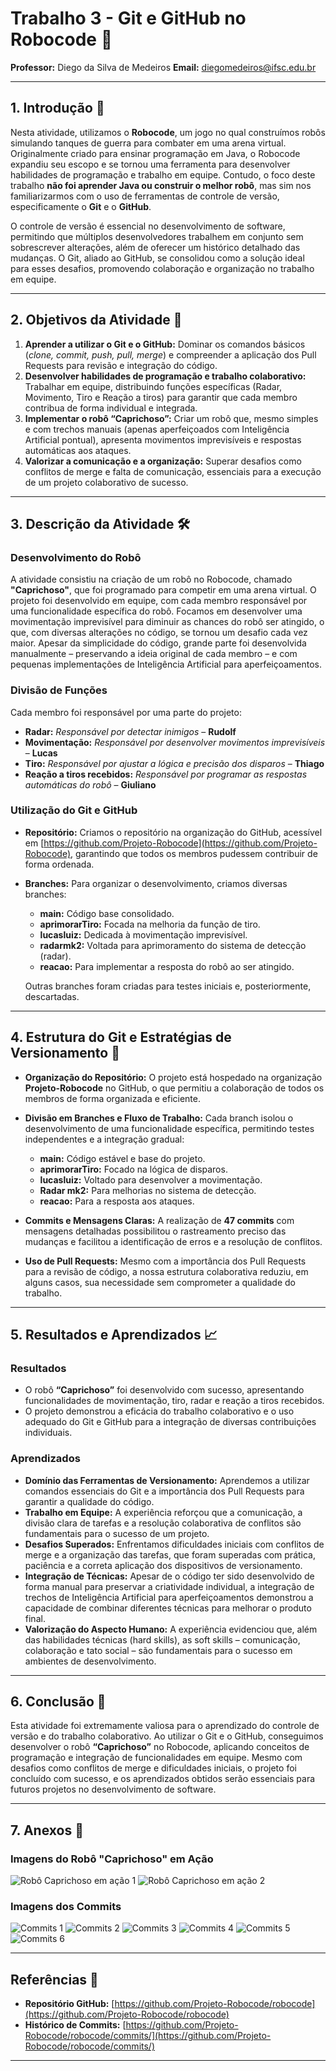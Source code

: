 # Trabalho 3 - Git e GitHub no Robocode 🚀

**Professor:** Diego da Silva de Medeiros
**Email:** [diegomedeiros@ifsc.edu.br](mailto:diegomedeiros@ifsc.edu.br)

---

## 1. Introdução 🤖

Nesta atividade, utilizamos o **Robocode**, um jogo no qual construímos robôs simulando tanques de guerra para combater em uma arena virtual. Originalmente criado para ensinar programação em Java, o Robocode expandiu seu escopo e se tornou uma ferramenta para desenvolver habilidades de programação e trabalho em equipe. Contudo, o foco deste trabalho **não foi aprender Java ou construir o melhor robô**, mas sim nos familiarizarmos com o uso de ferramentas de controle de versão, especificamente o **Git** e o **GitHub**.

O controle de versão é essencial no desenvolvimento de software, permitindo que múltiplos desenvolvedores trabalhem em conjunto sem sobrescrever alterações, além de oferecer um histórico detalhado das mudanças. O Git, aliado ao GitHub, se consolidou como a solução ideal para esses desafios, promovendo colaboração e organização no trabalho em equipe.

---

## 2. Objetivos da Atividade 🎯

1. **Aprender a utilizar o Git e o GitHub:** Dominar os comandos básicos (*clone, commit, push, pull, merge*) e compreender a aplicação dos Pull Requests para revisão e integração do código.
2. **Desenvolver habilidades de programação e trabalho colaborativo:** Trabalhar em equipe, distribuindo funções específicas (Radar, Movimento, Tiro e Reação a tiros) para garantir que cada membro contribua de forma individual e integrada.
3. **Implementar o robô “Caprichoso”:** Criar um robô que, mesmo simples e com trechos manuais (apenas aperfeiçoados com Inteligência Artificial pontual), apresenta movimentos imprevisíveis e respostas automáticas aos ataques.
4. **Valorizar a comunicação e a organização:**
   Superar desafios como conflitos de merge e falta de comunicação, essenciais para a execução de um projeto colaborativo de sucesso.

---

## 3. Descrição da Atividade 🛠️

### Desenvolvimento do Robô

A atividade consistiu na criação de um robô no Robocode, chamado **"Caprichoso"**, que foi programado para competir em uma arena virtual. O projeto foi desenvolvido em equipe, com cada membro responsável por uma funcionalidade específica do robô. Focamos em desenvolver uma movimentação imprevisível para diminuir as chances do robô ser atingido, o que, com diversas alterações no código, se tornou um desafio cada vez maior. Apesar da simplicidade do código, grande parte foi desenvolvida manualmente – preservando a ideia original de cada membro – e com pequenas implementações de Inteligência Artificial para aperfeiçoamentos.

### Divisão de Funções

Cada membro foi responsável por uma parte do projeto:

- **Radar:** *Responsável por detectar inimigos* – **Rudolf**
- **Movimentação:** *Responsável por desenvolver movimentos imprevisíveis* – **Lucas**
- **Tiro:** *Responsável por ajustar a lógica e precisão dos disparos* – **Thiago**
- **Reação a tiros recebidos:** *Responsável por programar as respostas automáticas do robô* – **Giuliano**

### Utilização do Git e GitHub

- **Repositório:** Criamos o repositório na organização do GitHub, acessível em [https://github.com/Projeto-Robocode](https://github.com/Projeto-Robocode), garantindo que todos os membros pudessem contribuir de forma ordenada.
- **Branches:** Para organizar o desenvolvimento, criamos diversas branches:

  - **main:** Código base consolidado.
  - **aprimorarTiro:** Focada na melhoria da função de tiro.
  - **lucasluiz:** Dedicada à movimentação imprevisível.
  - **radarmk2:** Voltada para aprimoramento do sistema de detecção (radar).
  - **reacao:** Para implementar a resposta do robô ao ser atingido.

  Outras branches foram criadas para testes iniciais e, posteriormente, descartadas.

---

## 4. Estrutura do Git e Estratégias de Versionamento 🔧

- **Organização do Repositório:** O projeto está hospedado na organização **Projeto-Robocode** no GitHub, o que permitiu a colaboração de todos os membros de forma organizada e eficiente.
- **Divisão em Branches e Fluxo de Trabalho:** Cada branch isolou o desenvolvimento de uma funcionalidade específica, permitindo testes independentes e a integração gradual:

  - **main:** Código estável e base do projeto.
  - **aprimorarTiro:** Focado na lógica de disparos.
  - **lucasluiz:** Voltado para desenvolver a movimentação.
  - **Radar mk2:** Para melhorias no sistema de detecção.
  - **reacao:** Para a resposta aos ataques.
- **Commits e Mensagens Claras:** A realização de **47 commits** com mensagens detalhadas possibilitou o rastreamento preciso das mudanças e facilitou a identificação de erros e a resolução de conflitos.
- **Uso de Pull Requests:**
  Mesmo com a importância dos Pull Requests para a revisão de código, a nossa estrutura colaborativa reduziu, em alguns casos, sua necessidade sem comprometer a qualidade do trabalho.

---

## 5. Resultados e Aprendizados 📈

### Resultados

- O robô **“Caprichoso”** foi desenvolvido com sucesso, apresentando funcionalidades de movimentação, tiro, radar e reação a tiros recebidos.
- O projeto demonstrou a eficácia do trabalho colaborativo e o uso adequado do Git e GitHub para a integração de diversas contribuições individuais.

### Aprendizados

- **Domínio das Ferramentas de Versionamento:** Aprendemos a utilizar comandos essenciais do Git e a importância dos Pull Requests para garantir a qualidade do código.
- **Trabalho em Equipe:** A experiência reforçou que a comunicação, a divisão clara de tarefas e a resolução colaborativa de conflitos são fundamentais para o sucesso de um projeto.
- **Desafios Superados:** Enfrentamos dificuldades iniciais com conflitos de merge e a organização das tarefas, que foram superadas com prática, paciência e a correta aplicação dos dispositivos de versionamento.
- **Integração de Técnicas:** Apesar de o código ter sido desenvolvido de forma manual para preservar a criatividade individual, a integração de trechos de Inteligência Artificial para aperfeiçoamentos demonstrou a capacidade de combinar diferentes técnicas para melhorar o produto final.
- **Valorização do Aspecto Humano:**
  A experiência evidenciou que, além das habilidades técnicas (hard skills), as soft skills – comunicação, colaboração e tato social – são fundamentais para o sucesso em ambientes de desenvolvimento.

---

## 6. Conclusão 🏁

Esta atividade foi extremamente valiosa para o aprendizado do controle de versão e do trabalho colaborativo. Ao utilizar o Git e o GitHub, conseguimos desenvolver o robô **“Caprichoso”** no Robocode, aplicando conceitos de programação e integração de funcionalidades em equipe. Mesmo com desafios como conflitos de merge e dificuldades iniciais, o projeto foi concluído com sucesso, e os aprendizados obtidos serão essenciais para futuros projetos no desenvolvimento de software.

---

## 7. Anexos 📎

### Imagens do Robô "Caprichoso" em Ação

![Robô Caprichoso em ação 1](media/image1.png)
![Robô Caprichoso em ação 2](media/image2.png)

### Imagens dos Commits

![Commits 1](media/image3.png)
![Commits 2](media/image4.png)
![Commits 3](media/image5.png)
![Commits 4](media/image6.png)
![Commits 5](media/image7.png)
![Commits 6](media/image8.png)

---

## Referências 🔗

- **Repositório GitHub:** [https://github.com/Projeto-Robocode/robocode](https://github.com/Projeto-Robocode/robocode)
- **Histórico de Commits:** [https://github.com/Projeto-Robocode/robocode/commits/](https://github.com/Projeto-Robocode/robocode/commits/)

---
